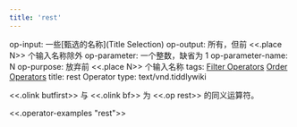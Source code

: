 ```yaml
---
title: 'rest'
---
```


op-input: 一些[甄选的名称](Title Selection)
op-output: 所有，但前 <<.place N>> 个输入名称除外
op-parameter: 一个整数，缺省为 1
op-parameter-name: N
op-purpose: 放弃前 <<.place N>> 个输入名称
tags: [Filter Operators](#Filter%20Operators) [Order Operators](#Order%20Operators)
title: rest Operator
type: text/vnd.tiddlywiki

<<.olink butfirst>> 与 <<.olink bf>> 为 <<.op rest>> 的同义运算符。

<<.operator-examples "rest">>
